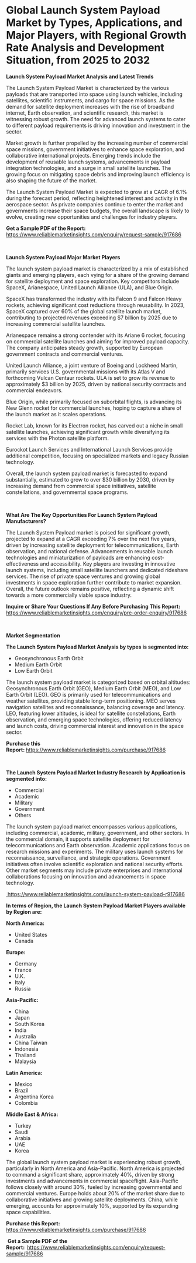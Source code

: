 <p><h1>Global Launch System Payload Market by Types, Applications, and Major Players, with Regional Growth Rate Analysis and Development Situation, from 2025 to 2032</h1></p><p><strong>Launch System Payload Market Analysis and Latest Trends</strong></p>
<p><p>The Launch System Payload Market is characterized by the various payloads that are transported into space using launch vehicles, including satellites, scientific instruments, and cargo for space missions. As the demand for satellite deployment increases with the rise of broadband internet, Earth observation, and scientific research, this market is witnessing robust growth. The need for advanced launch systems to cater to different payload requirements is driving innovation and investment in the sector.</p><p>Market growth is further propelled by the increasing number of commercial space missions, government initiatives to enhance space exploration, and collaborative international projects. Emerging trends include the development of reusable launch systems, advancements in payload integration technologies, and a surge in small satellite launches. The growing focus on mitigating space debris and improving launch efficiency is also shaping the future of the market.</p><p>The Launch System Payload Market is expected to grow at a CAGR of 6.1% during the forecast period, reflecting heightened interest and activity in the aerospace sector. As private companies continue to enter the market and governments increase their space budgets, the overall landscape is likely to evolve, creating new opportunities and challenges for industry players.</p></p>
<p><strong>Get a Sample PDF of the Report:&nbsp;</strong> <a href="https://www.reliablemarketinsights.com/enquiry/request-sample/917686?utm_campaign=2221&utm_medium=2&utm_source=Github&utm_content=ia&utm_term=18042025&utm_id=launch-system-payload">https://www.reliablemarketinsights.com/enquiry/request-sample/917686</a></p>
<p>&nbsp;</p>
<p><strong>Launch System Payload Major Market Players</strong></p>
<p><p>The launch system payload market is characterized by a mix of established giants and emerging players, each vying for a share of the growing demand for satellite deployment and space exploration. Key competitors include SpaceX, Arianespace, United Launch Alliance (ULA), and Blue Origin. </p><p>SpaceX has transformed the industry with its Falcon 9 and Falcon Heavy rockets, achieving significant cost reductions through reusability. In 2023, SpaceX captured over 60% of the global satellite launch market, contributing to projected revenues exceeding $7 billion by 2025 due to increasing commercial satellite launches.</p><p>Arianespace remains a strong contender with its Ariane 6 rocket, focusing on commercial satellite launches and aiming for improved payload capacity. The company anticipates steady growth, supported by European government contracts and commercial ventures.</p><p>United Launch Alliance, a joint venture of Boeing and Lockheed Martin, primarily services U.S. governmental missions with its Atlas V and forthcoming Vulcan Centaur rockets. ULA is set to grow its revenue to approximately $3 billion by 2025, driven by national security contracts and commercial endeavors.</p><p>Blue Origin, while primarily focused on suborbital flights, is advancing its New Glenn rocket for commercial launches, hoping to capture a share of the launch market as it scales operations.</p><p>Rocket Lab, known for its Electron rocket, has carved out a niche in small satellite launches, achieving significant growth while diversifying its services with the Photon satellite platform.</p><p>Eurockot Launch Services and International Launch Services provide additional competition, focusing on specialized markets and legacy Russian technology.</p><p>Overall, the launch system payload market is forecasted to expand substantially, estimated to grow to over $30 billion by 2030, driven by increasing demand from commercial space initiatives, satellite constellations, and governmental space programs.</p></p>
<p>&nbsp;</p>
<p><strong>What Are The Key Opportunities For Launch System Payload Manufacturers?</strong></p>
<p><p>The Launch System Payload market is poised for significant growth, projected to expand at a CAGR exceeding 7% over the next five years, driven by increasing satellite deployment for telecommunications, Earth observation, and national defense. Advancements in reusable launch technologies and miniaturization of payloads are enhancing cost-effectiveness and accessibility. Key players are investing in innovative launch systems, including small satellite launchers and dedicated rideshare services. The rise of private space ventures and growing global investments in space exploration further contribute to market expansion. Overall, the future outlook remains positive, reflecting a dynamic shift towards a more commercially viable space industry.</p></p>
<p><strong>Inquire or Share Your Questions If Any Before Purchasing This Report:</strong> <a href="https://www.reliablemarketinsights.com/enquiry/pre-order-enquiry/917686?utm_campaign=2221&utm_medium=2&utm_source=Github&utm_content=ia&utm_term=18042025&utm_id=launch-system-payload">https://www.reliablemarketinsights.com/enquiry/pre-order-enquiry/917686</a></p>
<p>&nbsp;</p>
<p><strong>Market Segmentation</strong></p>
<p><strong>The Launch System Payload Market Analysis by types is segmented into:</strong></p>
<p><ul><li>Geosynchronous Earth Orbit</li><li>Medium Earth Orbit</li><li>Low Earth Orbit</li></ul></p>
<p><p>The launch system payload market is categorized based on orbital altitudes: Geosynchronous Earth Orbit (GEO), Medium Earth Orbit (MEO), and Low Earth Orbit (LEO). GEO is primarily used for telecommunications and weather satellites, providing stable long-term positioning. MEO serves navigation satellites and reconnaissance, balancing coverage and latency. LEO, featuring lower altitudes, is ideal for satellite constellations, Earth observation, and emerging space technologies, offering reduced latency and launch costs, driving commercial interest and innovation in the space sector.</p></p>
<p><strong>Purchase this Report:&nbsp;</strong><a href="https://www.reliablemarketinsights.com/purchase/917686?utm_campaign=2221&utm_medium=2&utm_source=Github&utm_content=ia&utm_term=18042025&utm_id=launch-system-payload">https://www.reliablemarketinsights.com/purchase/917686</a></p>
<p>&nbsp;</p>
<p><strong>The Launch System Payload Market Industry Research by Application is segmented into:</strong></p>
<p><ul><li>Commercial</li><li>Academic</li><li>Military</li><li>Government</li><li>Others</li></ul></p>
<p><p>The launch system payload market encompasses various applications, including commercial, academic, military, government, and other sectors. In the commercial domain, it supports satellite deployment for telecommunications and Earth observation. Academic applications focus on research missions and experiments. The military uses launch systems for reconnaissance, surveillance, and strategic operations. Government initiatives often involve scientific exploration and national security efforts. Other market segments may include private enterprises and international collaborations focusing on innovation and advancements in space technology.</p></p>
<p><a href="https://www.reliablemarketinsights.com/launch-system-payload-r917686?utm_campaign=2221&utm_medium=2&utm_source=Github&utm_content=ia&utm_term=18042025&utm_id=launch-system-payload">&nbsp;https://www.reliablemarketinsights.com/launch-system-payload-r917686</a></p>
<p><strong>In terms of Region, the Launch System Payload Market Players available by Region are:</strong></p>
<p>
    <p> <strong> North America: </strong>
        <ul>
            <li>United States</li>
            <li>Canada</li>
        </ul>
        </p> 
    <p> <strong> Europe: </strong>
        <ul>
            <li>Germany</li>
            <li>France</li>
            <li>U.K.</li>
            <li>Italy</li>
            <li>Russia</li>
        </ul>
        </p> 
    <p> <strong> Asia-Pacific: </strong>
        <ul>
            <li>China</li>
            <li>Japan</li>
            <li>South Korea</li>
            <li>India</li>
            <li>Australia</li>
            <li>China Taiwan</li>
            <li>Indonesia</li>
            <li>Thailand</li>
            <li>Malaysia</li>
        </ul>
        </p> 
    <p> <strong> Latin America: </strong>
        <ul>
            <li>Mexico</li>
            <li>Brazil</li>
            <li>Argentina Korea</li>
            <li>Colombia</li>
        </ul>
        </p> 
    <p> <strong> Middle East & Africa: </strong>
        <ul>
            <li>Turkey</li>
            <li>Saudi</li>
            <li>Arabia</li>
            <li>UAE</li>
            <li>Korea</li>
        </ul>
    </p>
    </p>
<p><p>The global launch system payload market is experiencing robust growth, particularly in North America and Asia-Pacific. North America is projected to command a significant share, approximately 40%, driven by strong investments and advancements in commercial spaceflight. Asia-Pacific follows closely with around 30%, fueled by increasing governmental and commercial ventures. Europe holds about 20% of the market share due to collaborative initiatives and growing satellite deployments. China, while emerging, accounts for approximately 10%, supported by its expanding space capabilities.</p></p>
<p><strong>Purchase this Report: </strong><a href="https://www.reliablemarketinsights.com/purchase/917686?utm_campaign=2221&utm_medium=2&utm_source=Github&utm_content=ia&utm_term=18042025&utm_id=launch-system-payload">https://www.reliablemarketinsights.com/purchase/917686</a></p>
<p>&nbsp;<strong>Get a Sample PDF of the Report:&nbsp;&nbsp;</strong><a href="https://www.reliablemarketinsights.com/enquiry/request-sample/917686?utm_campaign=2221&utm_medium=2&utm_source=Github&utm_content=ia&utm_term=18042025&utm_id=launch-system-payload">https://www.reliablemarketinsights.com/enquiry/request-sample/917686</a></p>
<p><strong></strong></p>
<p><p></p><p></p><p></p></p>